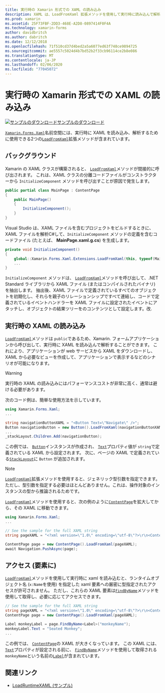```yaml
---
title: 実行時の Xamarin 形式での XAML の読み込み
description: XAML は、LoadFromXaml 拡張メソッドを使用して実行時に読み込んで解析することができます。
ms.prod: xamarin
ms.assetid: 25F73FBF-2DD3-468E-A2D8-0897414F0F4A
ms.technology: xamarin-forms
author: davidbritch
ms.author: dabritch
ms.date: 12/12/2018
ms.openlocfilehash: 71f510cd37d4bed2a5a6077ed63f748ce9894725
ms.sourcegitcommit: ae5557c5024d4b7bd52b2f33cb96114ce2b8e086
ms.translationtype: MT
ms.contentlocale: ja-JP
ms.lasthandoff: 02/06/2020
ms.locfileid: "77045072"
---
```

# <a name="loading-xaml-at-runtime-in-xamarinforms"></a>実行時の Xamarin 形式での XAML の読み込み

[![サンプルのダウンロード](~/media/shared/download.png)サンプルのダウンロード](https://docs.microsoft.com/samples/xamarin/xamarin-forms-samples/xaml-loadruntimexaml)

[`Xamarin.Forms.Xaml`](xref:Xamarin.Forms.Xaml)名前空間には、実行時に XAML を読み込み、解析するために使用できる2つの[`LoadFromXaml`](xref:Xamarin.Forms.Xaml.Extensions.LoadFromXaml*)拡張メソッドが含まれています。

## <a name="background"></a>バックグラウンド

Xamarin の XAML クラスが構築されると、 [`LoadFromXaml`](xref:Xamarin.Forms.Xaml.Extensions.LoadFromXaml*)メソッドが間接的に呼び出されます。 これは、XAML クラスの分離コードファイルがコンストラクターから `InitializeComponent` メソッドを呼び出すことが原因で発生します。

```csharp
public partial class MainPage : ContentPage
{
    public MainPage()
    {
        InitializeComponent();
    }
}
```

Visual Studio は、XAML ファイルを含むプロジェクトをビルドするときに、XAML ファイルを解析C#して、`InitializeComponent` メソッドの定義を含むコードファイル (たとえば、 **MainPage.xaml.g.cs**) を生成します。

```csharp
private void InitializeComponent()
{
    global::Xamarin.Forms.Xaml.Extensions.LoadFromXaml(this, typeof(MainPage));
    ...
}
```

`InitializeComponent` メソッドは、 [`LoadFromXaml`](xref:Xamarin.Forms.Xaml.Extensions.LoadFromXaml*)メソッドを呼び出して、.NET Standard ライブラリから XAML ファイル (またはコンパイルされたバイナリ) を抽出します。 抽出後、XAML ファイルで定義されているすべてのオブジェクトを初期化し、それらを親子のリレーションシップですべて連結し、コードで定義されているイベントハンドラーを XAML ファイルに設定されたイベントにアタッチし、オブジェクトの結果ツリーをのコンテンツとして設定します。改.

## <a name="loading-xaml-at-runtime"></a>実行時の XAML の読み込み

[`LoadFromXaml`](xref:Xamarin.Forms.Xaml.Extensions.LoadFromXaml*)メソッドは `public`であるため、Xamarin. フォームアプリケーションから呼び出して、実行時に XAML を読み込んで解析することができます。 これにより、アプリケーションが web サービスから XAML をダウンロードし、XAML から必要なビューを作成して、アプリケーションで表示するなどのシナリオが可能になります。

> [!WARNING]
> 実行時の XAML の読み込みにはパフォーマンスコストが非常に高く、通常は避ける必要があります。

次のコード例は、簡単な使用方法を示しています。

```csharp
using Xamarin.Forms.Xaml;
...

string navigationButtonXAML = "<Button Text=\"Navigate\" />";
Button navigationButton = new Button().LoadFromXaml(navigationButtonXAML);
...
_stackLayout.Children.Add(navigationButton);
```

この例では、 [`Button`](xref:Xamarin.Forms.Button)インスタンスが作成され、 [`Text`](xref:Xamarin.Forms.Button.Text)プロパティ値が `string`で定義されている XAML から設定されます。 次に、ページの XAML で定義されている[`StackLayout`](xref:Xamarin.Forms.StackLayout)に `Button` が追加されます。

> [!NOTE]
> [`LoadFromXaml`](xref:Xamarin.Forms.Xaml.Extensions.LoadFromXaml*)拡張メソッドを使用すると、ジェネリック型引数を指定できます。 ただし、型引数を指定する必要はほとんどありません。これは、操作対象のインスタンスの型から推論されるためです。

[`LoadFromXaml`](xref:Xamarin.Forms.Xaml.Extensions.LoadFromXaml*)メソッドを使用すると、次の例のように[`ContentPage`](xref:Xamarin.Forms.ContentPage)を拡大してから、その XAML に移動できます。

```csharp
using Xamarin.Forms.Xaml;
...

// See the sample for the full XAML string
string pageXAML = "<?xml version=\"1.0\" encoding=\"utf-8\"?>\r\n<ContentPage xmlns=\"http://xamarin.com/schemas/2014/forms\"\nxmlns:x=\"http://schemas.microsoft.com/winfx/2009/xaml\"\nx:Class=\"LoadRuntimeXAML.CatalogItemsPage\"\nTitle=\"Catalog Items\">\n</ContentPage>";

ContentPage page = new ContentPage().LoadFromXaml(pageXAML);
await Navigation.PushAsync(page);
```

## <a name="accessing-elements"></a>アクセス (要素に)

[`LoadFromXaml`](xref:Xamarin.Forms.Xaml.Extensions.LoadFromXaml*)メソッドを使用して実行時に xaml を読み込むと、ランタイムオブジェクト名 (`x:Name`を使用) を指定した xaml 要素への厳密に型指定されたアクセスが許可されません。 ただし、これらの XAML 要素は[`FindByName`](xref:Xamarin.Forms.NameScopeExtensions.FindByName*)メソッドを使用して取得し、必要に応じてアクセスできます。

```csharp
// See the sample for the full XAML string
string pageXAML = "<?xml version=\"1.0\" encoding=\"utf-8\"?>\r\n<ContentPage xmlns=\"http://xamarin.com/schemas/2014/forms\"\nxmlns:x=\"http://schemas.microsoft.com/winfx/2009/xaml\"\nx:Class=\"LoadRuntimeXAML.CatalogItemsPage\"\nTitle=\"Catalog Items\">\n<StackLayout>\n<Label x:Name=\"monkeyName\"\n />\n</StackLayout>\n</ContentPage>";
ContentPage page = new ContentPage().LoadFromXaml(pageXAML);

Label monkeyLabel = page.FindByName<Label>("monkeyName");
monkeyLabel.Text = "Seated Monkey";
...
```

この例では、 [`ContentPage`](xref:Xamarin.Forms.ContentPage)の XAML が大きくなっています。 この XAML には、 [`Text`](xref:Xamarin.Forms.Label.Text)プロパティが設定される前に、 [`FindByName`](xref:Xamarin.Forms.NameScopeExtensions.FindByName*)メソッドを使用して取得される `monkeyName`という名前の[`Label`](xref:Xamarin.Forms.Label)が含まれています。

## <a name="related-links"></a>関連リンク

- [LoadRuntimeXAML (サンプル)](https://docs.microsoft.com/samples/xamarin/xamarin-forms-samples/xaml-loadruntimexaml)
